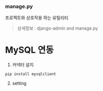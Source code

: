 ### manage.py
프로젝트와 상호작용 하는 유틸리티
> 상세정보 : django-admin and manage.py 

# MySQL 연동
1. 커넥터 설지
```
pip install mysqlclient
```

2. setting 